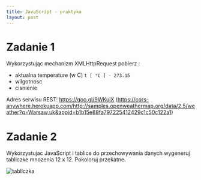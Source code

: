 ```yaml
---
title: JavaScript - praktyka
layout: post
---
```



# Zadanie 1

Wykorzystując mechanizm XMLHttpRequest pobierz :
 - aktualna temperature (w C) `t [ °C ] - 273.15`
 - wilgotnosc 
 - cisnienie

Adres serwisu REST: https://goo.gl/9WKujX (https://cors-anywhere.herokuapp.com/http://samples.openweathermap.org/data/2.5/weather?q=Warsaw,uk&appid=b1b15e88fa797225412429c1c50c122a1)

# Zadanie 2

Wykorzystujac JavaScript i tablice do przechowywania danych wygeneruj tabliczke mnozenia 12 x 12. Pokoloruj przekatne.

![tabliczka](https://www.kblearningcenter.com/components/com_virtuemart/shop_image/product/full/168069.jpg)
